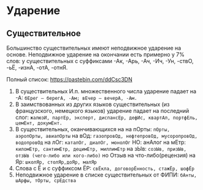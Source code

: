 # Ударение
## Существительное
Большинство существительных имеют неподвижное ударение на основе. Неподвижное ударение на окончании есть примерно у 7% слов: у существительных с суффиксами -Ак, -Арь, -Ач, -Ич, -Ун, -ствО, -ьЁ, -изнА, -отА, -отнЯ. 

Полный список: https://pastebin.com/ddCsc3DN

1) В существительных И.п. множественного числа ударение падает на -А: `бЕрег — берегА, -Ам; вЕчер — вечерА, -Ам.`
2) В заимствованных из других языков существительных (из французского, немецкого языков) ударение падает на последний слог: `жалюзИ, партЕр, эксперт, диспансЕр, дефИс, квартАл, портфЕль, цемЕнт, докумЕнт.`
3) В существительных, оканчивающихся на
на пОрты: `пОрты, аэропОрты, авиапОрты`
на вОд: `газопровОд, нефтепровОд, мусоропровОд, водопровОд`
на лОг: `каталОг, диалОг, монолОг` НО: анАлог
на мЕтр: `киломЕтр, сантимЕтр, децимЕтр, миллимЕтр`
на зЫв: `созЫв, призЫв, отзЫв (чего-либо или кого-либо)` но Отзыв на что-либо(рецензия)
на Яр: `школЯр, столЯр,доЯр, малЯр`
4) Слова с Ё и с суффиксом ЁР: `свЁкла, договорЁнность, стажЁр, шофЁр`
5) Неподвижное ударение в списке существительных от ФИПИ: `бАнты, шАрфы, тОрты, срЕдства`

